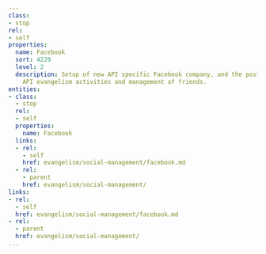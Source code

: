 ```yaml
---
class:
- stop
rel:
- self
properties:
  name: Facebook
  sort: 4229
  level: 2
  description: Setup of new API specific Facebook company, and the posting of all
    API evangelism activities and management of friends.
entities:
- class:
  - stop
  rel:
  - self
  properties:
    name: Facebook
  links:
  - rel:
    - self
    href: evangelism/social-management/facebook.md
  - rel:
    - parent
    href: evangelism/social-management/
links:
- rel:
  - self
  href: evangelism/social-management/facebook.md
- rel:
  - parent
  href: evangelism/social-management/
...
```

